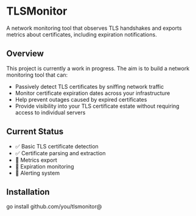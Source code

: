 # TLSMonitor

A network monitoring tool that observes TLS handshakes and exports metrics about certificates, including expiration notifications.

## Overview

This project is currently a work in progress. The aim is to build a network monitoring tool that can:

- Passively detect TLS certificates by sniffing network traffic
- Monitor certificate expiration dates across your infrastructure
- Help prevent outages caused by expired certificates
- Provide visibility into your TLS certificate estate without requiring access to individual servers

## Current Status

- ✅ Basic TLS certificate detection
- ✅ Certificate parsing and extraction
- 🚧 Metrics export
- 🚧 Expiration monitoring
- 🚧 Alerting system

## Installation

go install github.com/you/tlsmonitor@
